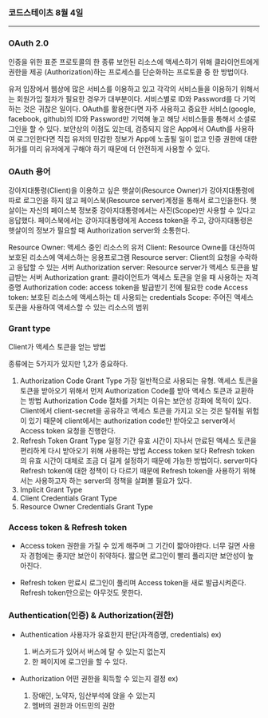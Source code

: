 ### 코드스테이츠 8월 4일

---

### OAuth 2.0

인증을 위한 표준 프로토콜의 한 종류
보안된 리소스에 액세스하기 위해 클라이언트에게 권한을 제공 (Authorization)하는 프로세스를 단순화하는 프로토콜 중 한 방법이다.

유저 입장에서 웹상에 많은 서비스를 이용하고 있고 각각의 서비스들을 이용하기 위해서는 회원가입 절차가 필요한 경우가 대부분이다.
서비스별로 ID와 Password를 다 기억하는 것은 귀찮은 일이다.
OAuth를 활용한다면 자주 사용하고 중요한 서비스(google, facebook, github)의 ID와 Password만 기억해 놓고 해당 서비스들을 통해서 소셜로그인을 할 수 있다.
보안상의 이점도 있는데, 검증되지 않은 App에서 OAuth를 사용하여 로그인한다면 직접 유저의 민감한 정보가 App에 노출될 일이 없고 인증 권한에 대한 허가를 미리 유저에게 구해야 하기 때문에 더 안전하게 사용할 수 있다.

### OAuth 용어

강아지대통령(Client)을 이용하고 싶은 햇살이(Resource Owner)가 강아지대통령에 따로 로그인을 하지 않고 페이스북(Resource server)계정을 통해서 로그인을한다.
햇살이는 자신의 페이스북 정보중 강아지대통령에서는 사진(Scope)만 사용할 수 있다고 응답했다.
페이스북에서는 강아지대통령에게 Access token을 주고, 강아지대통령은 햇살이의 정보가 필요할 때 Authorization server와 소통한다.

Resource Owner: 액세스 중인 리소스의 유저
Client: Resource Owne를 대신하여 보호된 리소스에 액세스하는 응용프로그램
Resource server: Client의 요청을 수락하고 응답할 수 있는 서버
Authorization server: Resource server가 액세스 토큰을 발급받는 서버
Authorization grant: 클라이언트가 액세스 토큰을 얻을 때 사용하는 자격 증명
Authorization code: access token을 발급받기 전에 필요한 code
Access token: 보호된 리소스에 액세스하는 데 사용되는 credentials
Scope: 주어진 액세스 토큰을 사용하여 액세스할 수 있는 리소스의 범위

### Grant type

Client가 액세스 토큰을 얻는 방법

종류에는 5가지가 있지만 1,2가 중요하다.

1. Authorization Code Grant Type
   가장 일반적으로 사용되는 유형.
   액세스 토큰을 토큰을 받아오기 위해서 먼저 Authorization Code를 받아 액세스 토큰과 교환하는 방법
   Authorization Code 절차를 거치는 이유는 보안성 강화에 목적이 있다.
   Client에서 client-secret을 공유하고 액세스 토큰을 가지고 오는 것은 탈취될 위험이 있기 때문에 client에서는 authorization code만 받아오고 server에서 Access token 요청을 진행한다.
2. Refresh Token Grant Type
   일정 기간 유효 시간이 지나서 만료된 액세스 토큰을 편리하게 다시 받아오기 위해 사용하는 방법
   Access token 보다 Refresh token의 유효 시간이 대체로 조금 더 길게 설정하기 때문에 가능한 방법이다.
   server마다 Refresh token에 대한 정책이 다 다르기 때문에 Refresh token을 사용하기 위해서는 사용하고자 하는 server의 정책을 살펴볼 필요가 있다.
3. Implicit Grant Type
4. Client Credentials Grant Type
5. Resource Owner Credentials Grant Type

### Access token & Refresh token

- Access token
  권한을 가질 수 있게 해주며 그 기간이 짧아야한다.
  너무 길면 사용자 경험에는 좋지만 보안이 취약하다.
  짧으면 로그인이 빨리 풀리지만 보안성이 높아진다.

- Refresh token
  만료시 로그인이 풀리며 Access token을 새로 발급시켜준다.
  Refresh token만으로는 아무것도 못한다.

### Authentication(인증) & Authorization(권한)

- Authentication
  사용자가 유효한지 판단(자격증명, credentials)
  ex)

  1. 버스카드가 있어서 버스에 탈 수 있는지 없는지
  2. 한 페이지에 로그인을 할 수 있다.

- Authorization
  어떤 권한을 획득할 수 있는지 결정
  ex)
  1. 장애인, 노약자, 임산부석에 앉을 수 있는지
  2. 멤버의 권한과 어드민의 권한
